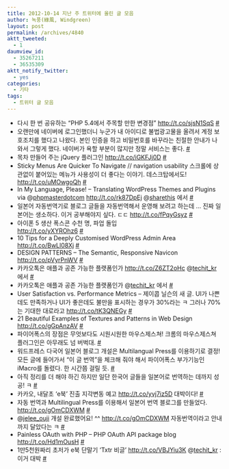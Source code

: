 ```yaml
---
title: 2012-10-14 지난 주 트위터에 올린 글 모음
author: 녹풍(綠風, Windgreen)
layout: post
permalink: /archives/4840
aktt_tweeted:
  - 1
daumview_id:
  - 35267211
  - 36535309
aktt_notify_twitter:
  - yes
categories:
  - 기타
tags:
  - 트위터 글 모음
---
```

<ul class="aktt_tweet_digest">
  <li>
    다시 한 번 공유하는 “PHP 5.4에서 주목할 만한 변경점” <a href="http://t.co/sjsN1SqS" rel="nofollow">http://t.co/sjsN1SqS</a> <a class="aktt_tweet_time" href="http://twitter.com/mytory/statuses/255105424397832192">#</a>
  </li>
  <li>
    오랜만에 네이버에 로그인했더니 누군가 내 아이디로 불법광고물을 올려서 계정 보호조치를 했다고 나왔다. 본인 인증을 하고 비밀번호를 바꾸라는 친절한 안내가 나와서 그렇게 했다. 네이버가 욕할 부분이 많지만 정말 서비스는 좋다. <a class="aktt_tweet_time" href="http://twitter.com/mytory/statuses/255166654328233984">#</a>
  </li>
  <li>
    목차 만들어 주는 jQuery 플러그인 <a href="http://t.co/iGKFJj0D" rel="nofollow">http://t.co/iGKFJj0D</a> <a class="aktt_tweet_time" href="http://twitter.com/mytory/statuses/255202593733758976">#</a>
  </li>
  <li>
    Sticky Menus Are Quicker To Navigate // navigation usability 스크롤에 상관없이 붙어있는 메뉴가 사용성이 더 좋다는 이야기. 데스크탑에서도! <a href="http://t.co/uMOwgoQh" rel="nofollow">http://t.co/uMOwgoQh</a> <a class="aktt_tweet_time" href="http://twitter.com/mytory/statuses/255308518037549056">#</a>
  </li>
  <li>
    In My Language, Please! – Translating WordPress Themes and Plugins via @<a class="aktt_username" href="http://twitter.com/phpmasterdotcom">phpmasterdotcom</a> <a href="http://t.co/rk87DpEj" rel="nofollow">http://t.co/rk87DpEj</a> @<a class="aktt_username" href="http://twitter.com/sharethis">sharethis</a> 에서 <a class="aktt_tweet_time" href="http://twitter.com/mytory/statuses/255364571303395328">#</a>
  </li>
  <li>
    일본어 자동번역기로 블로그 글들을 자동번역해서 운영해 보려고 하는데 … 진짜 일본어는 생소하다. 이거 공부해야지 싶다. ㄷㄷ <a href="http://t.co/fPqyGsyz" rel="nofollow">http://t.co/fPqyGsyz</a> <a class="aktt_tweet_time" href="http://twitter.com/mytory/statuses/255370546538221570">#</a>
  </li>
  <li>
    아이폰 5 생산 폭스콘 수천 명, 파업 돌입<br /> <a href="http://t.co/yXYROhz6" rel="nofollow">http://t.co/yXYROhz6</a> <a class="aktt_tweet_time" href="http://twitter.com/mytory/statuses/255370840697348096">#</a>
  </li>
  <li>
    10 Tips for a Deeply Customised WordPress Admin Area<br /> <a href="http://t.co/BwLl08Xj" rel="nofollow">http://t.co/BwLl08Xj</a> <a class="aktt_tweet_time" href="http://twitter.com/mytory/statuses/255377533938323456">#</a>
  </li>
  <li>
    DESIGN PATTERNS &#8211; The Semantic, Responsive Navicon<br /> <a href="http://t.co/pVyrPnWV" rel="nofollow">http://t.co/pVyrPnWV</a> <a class="aktt_tweet_time" href="http://twitter.com/mytory/statuses/255377929905790976">#</a>
  </li>
  <li>
    카카오톡은 애플과 공존 가능한 플랫폼인가 <a href="http://t.co/Z6ZT2oHc" rel="nofollow">http://t.co/Z6ZT2oHc</a> @<a class="aktt_username" href="http://twitter.com/techit_kr">techit_kr</a> 에서 <a class="aktt_tweet_time" href="http://twitter.com/mytory/statuses/255458018219683840">#</a>
  </li>
  <li>
    카카오톡은 애플과 공존 가능한 플랫폼인가 @<a class="aktt_username" href="http://twitter.com/techit_kr">techit_kr</a> 에서 <a class="aktt_tweet_time" href="http://twitter.com/mytory/statuses/255458266287583232">#</a>
  </li>
  <li>
    User Satisfaction vs. Performance Metrics &#8211; 제이콥 닐슨의 새 글. UI가 나쁜데도 만족하거나 UI가 좋은데도 불만을 표시하는 경우가 30%라는 ㅋ 그러나 70%는 기대한 대로라고 <a href="http://t.co/tK3QNEGy" rel="nofollow">http://t.co/tK3QNEGy</a> <a class="aktt_tweet_time" href="http://twitter.com/mytory/statuses/255463450078220289">#</a>
  </li>
  <li>
    21 Beautiful Examples of Textures and Patterns in Web Design<br /> <a href="http://t.co/gGpAnzAV" rel="nofollow">http://t.co/gGpAnzAV</a> <a class="aktt_tweet_time" href="http://twitter.com/mytory/statuses/255527837124132864">#</a>
  </li>
  <li>
    파이어폭스의 장점은 무엇보다도 시원시원한 마우스제스쳐! 크롬의 마우스제스쳐 플러그인은 아무래도 넘 버벅대. <a class="aktt_tweet_time" href="http://twitter.com/mytory/statuses/255547018297110528">#</a>
  </li>
  <li>
    워드프레스 다국어 일본어 블로그 개설은 Multilangual Press를 이용하기로 결정! 모든 글에 들어가서 “이 글 번역”을 체크해 줘야 해서 파이어폭스 부가기능인 iMacro를 돌렸다. 한 시간쯤 걸릴 듯. <a class="aktt_tweet_time" href="http://twitter.com/mytory/statuses/255720138039492608">#</a>
  </li>
  <li>
    아직 정리를 더 해야 하긴 하지만 일단 한국어 글들을 일본어로 번역하는 데까지 성공! ㅋ <a class="aktt_tweet_time" href="http://twitter.com/mytory/statuses/255749863592034304">#</a>
  </li>
  <li>
    카카오, 내달초 &#8216;e북&#8217; 진출 지각변동 예고 <a href="http://t.co/yvj7iz5D" rel="nofollow">http://t.co/yvj7iz5D</a> 대박이다! <a class="aktt_tweet_time" href="http://twitter.com/mytory/statuses/255929794754129920">#</a>
  </li>
  <li>
    자동 번역과 Multilingual Press를 이용해서 일본어 번역 블로그를 만들었다.<br /> <a href="http://t.co/gOmCDXWM" rel="nofollow">http://t.co/gOmCDXWM</a> <a class="aktt_tweet_time" href="http://twitter.com/mytory/statuses/255937750128263168">#</a>
  </li>
  <li>
    @<a class="aktt_username" href="http://twitter.com/jelee_ouji">jelee_ouji</a> 개설 완료했어요! ^^ <a href="http://t.co/gOmCDXWM" rel="nofollow">http://t.co/gOmCDXWM</a> 자동번역이라고 안내까지 달았다는 ㅋ <a class="aktt_tweet_time" href="http://twitter.com/mytory/statuses/255938606026354688">#</a>
  </li>
  <li>
    Painless OAuth with PHP &#8211; PHP OAuth API package blog <a href="http://t.co/Hd1mOusH" rel="nofollow">http://t.co/Hd1mOusH</a> <a class="aktt_tweet_time" href="http://twitter.com/mytory/statuses/256039749427535873">#</a>
  </li>
  <li>
    1만5천원짜리 초저가 e북 단말기 ‘Txtr 비글’ <a href="http://t.co/VBJYiu3K" rel="nofollow">http://t.co/VBJYiu3K</a> @<a class="aktt_username" href="http://twitter.com/techit_kr">techit_kr</a> : 이거 대박 <a class="aktt_tweet_time" href="http://twitter.com/mytory/statuses/256075246346567680">#</a>
  </li>
</ul>